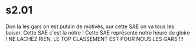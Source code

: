 # s2.01
Don la les gars on est putain de motivés, sur cette SAE on va tous les baiser.
Cette SAE c'est la notre ! Cette SAE représente notre heure de gloire !
NE LACHEZ RIEN, LE TOP CLASSEMENT EST POUR NOUS LES GARS !!!
